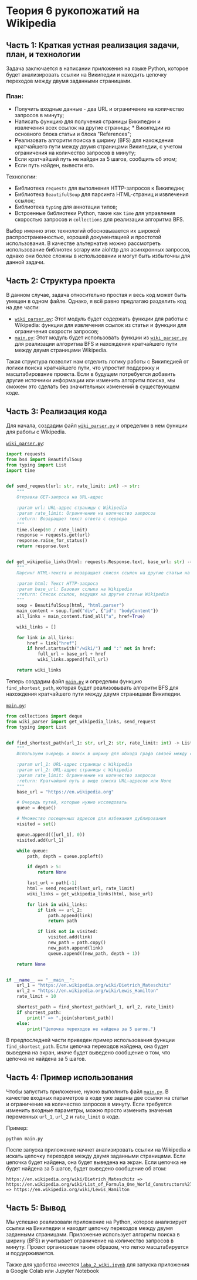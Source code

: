 # Теория 6 рукопожатий на Wikipedia

## Часть 1: Краткая устная реализация задачи, план, и технологии

Задача заключается в написании приложения на языке Python, которое будет анализировать ссылки на Википедии и находить цепочку переходов между двумя заданными страницами.

### План:
* Получить входные данные - два URL и ограничение на количество запросов в минуту;
* Написать функцию для получения страницы Википедии и извлечения всех ссылок на другие страницы; * Википедии из основного блока статьи и блока "References";
* Реализовать алгоритм поиска в ширину (BFS) для нахождения кратчайшего пути между двумя страницами Википедии, с учетом ограничения на количество запросов в минуту;
* Если кратчайший путь не найден за 5 шагов, сообщить об этом;
* Если путь найден, вывести его.

Технологии:
* Библиотека `requests` для выполнения HTTP-запросов к Википедии;
* Библиотека `BeautifulSoup` для парсинга HTML-страниц и извлечения ссылок;
* Библиотека `typing` для аннотации типов;
* Встроенные библиотеки Python, такие как `time` для управления скоростью запросов и `collections` для реализации алгоритма BFS.

Выбор именно этих технологий обосновывается их широкой распространенностью, хорошей документацией и простотой использования. В качестве альтернатив можно рассмотреть использование библиотек scrapy или aiohttp для асинхронных запросов, однако они более сложны в использовании и могут быть избыточны для данной задачи.


## Часть 2: Структура проекта

В данном случае, задача относительно простая и весь код может быть умещен в одном файле. Однако, я всё равно предлагаю разделить код на две части:
* [`wiki_parser.py`](wiki_parser.py): Этот модуль будет содержать функции для работы с Wikipedia: функции для извлечения ссылок из статьи и функции для ограничения скорости запросов;
* [`main.py`](main.py): Этот модуль будет использовать функции из [`wiki_parser.py`](wiki_parser.py) для реализации алгоритма BFS и нахождения кратчайшего пути между двумя страницами Wikipedia.

Такая структура позволит нам отделить логику работы с Википедией от логики поиска кратчайшего пути, что упростит поддержку и масштабирование проекта. Если в будущем потребуется добавить другие источники информации или изменить алгоритм поиска, мы сможем это сделать без значительных изменений в существующем коде.


## Часть 3: Реализация кода

Для начала, создадим файл [`wiki_parser.py`](wiki_parser.py) и определим в нем функции для работы с Wikipedia.

[`wiki_parser.py`](wiki_parser.py):
```python
import requests
from bs4 import BeautifulSoup
from typing import List
import time


def send_request(url: str, rate_limit: int) -> str:
    """
    Отправка GET-запроса на URL-адрес

    :param url: URL-адрес страницы с Wikipedia
    :param rate_limit: Ограничение на количество запросов
    :return: Возвращает текст ответа с сервера
    """
    time.sleep(60 / rate_limit)
    response = requests.get(url)
    response.raise_for_status()
    return response.text


def get_wikipedia_links(html: requests.Response.text, base_url: str) -> List[str]:
    """
    Парсинг HTML-текста и возвращает список ссылок на другие статьи на сайте Wikipedia.

    :param html: Текст HTTP-запроса
    :param base_url: Базовая сслыка на Wikipedia
    :return: Список ссылок, ведущих на другие статьи Wikipedia
    """
    soup = BeautifulSoup(html, "html.parser")
    main_content = soup.find("div", {"id": "bodyContent"})
    all_links = main_content.find_all("a", href=True)

    wiki_links = []

    for link in all_links:
        href = link["href"]
        if href.startswith("/wiki/") and ":" not in href:
            full_url = base_url + href
            wiki_links.append(full_url)

    return wiki_links

```

Теперь создадим файл [`main.py`](main.py) и определим функцию `find_shortest_path`, которая будет реализовывать алгоритм BFS для нахождения кратчайшего пути между двумя страницами Википедии.

[`main.py`](main.py):
```python
from collections import deque
from wiki_parser import get_wikipedia_links, send_request
from typing import List


def find_shortest_path(url_1: str, url_2: str, rate_limit: int) -> List[str] | None:
    """
    Используем очередь и поиск в ширину для обхода графа связей между страницами.

    :param url_1: URL-адрес страницы с Wikipedia
    :param url_2: URL-адрес страницы с Wikipedia
    :param rate_limit: Ограничение на количество запросов
    :return: Кратчайший путь в виде списка URL-адресов или None
    """
    base_url = "https://en.wikipedia.org"

    # Очередь путей, которые нужно исследовать
    queue = deque()

    # Множество посещенных адресов для избежания дублирования
    visited = set()

    queue.append(([url_1], 0))
    visited.add(url_1)

    while queue:
        path, depth = queue.popleft()

        if depth > 5:
            return None

        last_url = path[-1]
        html = send_request(last_url, rate_limit)
        wiki_links = get_wikipedia_links(html, base_url)

        for link in wiki_links:
            if link == url_2:
                path.append(link)
                return path

            if link not in visited:
                visited.add(link)
                new_path = path.copy()
                new_path.append(link)
                queue.append((new_path, depth + 1))

    return None


if __name__ == "__main__":
    url_1 = "https://en.wikipedia.org/wiki/Dietrich_Mateschitz"
    url_2 = "https://en.wikipedia.org/wiki/Lewis_Hamilton"
    rate_limit = 10

    shortest_path = find_shortest_path(url_1, url_2, rate_limit)
    if shortest_path:
        print(" => ".join(shortest_path))
    else:
        print("Цепочка переходов не найдена за 5 шагов.")

```

В предпоследней части приведен пример использования функции `find_shortest_path`. Если цепочка переходов найдена, она будет выведена на экран, иначе будет выведено сообщение о том, что цепочка не найдена за 5 шагов.


## Часть 4: Пример использования

Чтобы запустить приложение, нужно выполнить файл [`main.py`](main.py). В качестве входных параметров в коде уже заданы две ссылки на статьи и ограничение на количество запросов в минуту. Если требуется изменить входные параметры, можно просто изменить значения переменных `url_1`, `url_2` и `rate_limit` в коде.

Пример:
```
python main.py
```

После запуска приложение начнет анализировать ссылки на Wikipedia и искать цепочку переходов между двумя заданными страницами. Если цепочка будет найдена, она будет выведена на экран. Если цепочка не будет найдена за 5 шагов, будет выведено сообщение об этом:

```
https://en.wikipedia.org/wiki/Dietrich_Mateschitz => https://en.wikipedia.org/wiki/List_of_Formula_One_World_Constructors%27_Champions => https://en.wikipedia.org/wiki/Lewis_Hamilton
```

## Часть 5: Вывод

Мы успешно реализовали приложение на Python, которое анализирует ссылки на Википедии и находит цепочку переходов между двумя заданными страницами. Приложение использует алгоритм поиска в ширину (BFS) и учитывает ограничение на количество запросов в минуту. Проект организован таким образом, что легко масштабируется и поддерживается.

Также для удобства имеется [`laba_2_wiki.ipynb`](laba_2_wiki.ipynb) для запуска приложения в Google Colab или Jupyter Notebook
